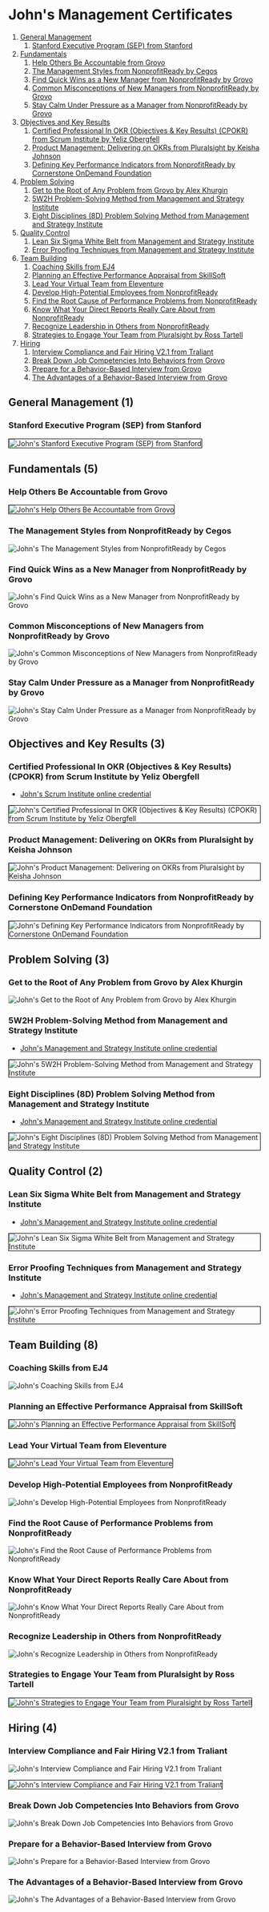 # John's Management Certificates
1. [General Management](#general-management-1)
    1. [Stanford Executive Program (SEP) from Stanford](#stanford-executive-program-sep-from-stanford)
1. [Fundamentals](#fundamentals-5)
    1. [Help Others Be Accountable from Grovo](#help-others-be-accountable-from-grovo)
    1. [The Management Styles from NonprofitReady by Cegos](#the-management-styles-from-nonprofitready-by-cegos)
    1. [Find Quick Wins as a New Manager from NonprofitReady by Grovo](#find-quick-wins-as-a-new-manager-from-nonprofitready-by-grovo)
    1. [Common Misconceptions of New Managers from NonprofitReady by Grovo](#common-misconceptions-of-new-managers-from-nonprofitready-by-grovo)
    1. [Stay Calm Under Pressure as a Manager from NonprofitReady by Grovo](#stay-calm-under-pressure-as-a-manager-from-nonprofitready-by-grovo)
1. [Objectives and Key Results](#objectives-and-key-results-3)
    1. [Certified Professional In OKR (Objectives & Key Results) (CPOKR) from Scrum Institute by Yeliz Obergfell](#certified-professional-in-okr-objectives-key-results-cpokr-from-scrum-institute-by-yeliz-obergfell)
    1. [Product Management: Delivering on OKRs from Pluralsight by Keisha Johnson](#product-management-delivering-on-okrs-from-pluralsight-by-keisha-johnson)
    1. [Defining Key Performance Indicators from NonprofitReady by Cornerstone OnDemand Foundation](#defining-key-performance-indicators-from-nonprofitready-by-cornerstone-ondemand-foundation)
1. [Problem Solving](#problem-solving-3)
    1. [Get to the Root of Any Problem from Grovo by Alex Khurgin](#get-to-the-root-of-any-problem-from-grovo-by-alex-khurgin)
    1. [5W2H Problem-Solving Method from Management and Strategy Institute](#5w2h-problem-solving-method-from-management-and-strategy-institute)
    1. [Eight Disciplines (8D) Problem Solving Method from Management and Strategy Institute](#eight-disciplines-8d-problem-solving-method-from-management-and-strategy-institute)
1. [Quality Control](#quality-control-2)
    1. [Lean Six Sigma White Belt from Management and Strategy Institute](#lean-six-sigma-white-belt-from-management-and-strategy-institute)
    1. [Error Proofing Techniques from Management and Strategy Institute](#error-proofing-techniques-from-management-and-strategy-institute)
1. [Team Building](#team-building-8)
    1. [Coaching Skills from EJ4](#coaching-skills-from-ej4)
    1. [Planning an Effective Performance Appraisal from SkillSoft](#planning-an-effective-performance-appraisal-from-skillsoft)
    1. [Lead Your Virtual Team from Eleventure](#lead-your-virtual-team-from-eleventure)
    1. [Develop High-Potential Employees from NonprofitReady](#develop-high-potential-employees-from-nonprofitready)
    1. [Find the Root Cause of Performance Problems from NonprofitReady](#find-the-root-cause-of-performance-problems-from-nonprofitready)
    1. [Know What Your Direct Reports Really Care About from NonprofitReady](#know-what-your-direct-reports-really-care-about-from-nonprofitready)
    1. [Recognize Leadership in Others from NonprofitReady](#recognize-leadership-in-others-from-nonprofitready)
    1. [Strategies to Engage Your Team from Pluralsight by Ross Tartell](#strategies-to-engage-your-team-from-pluralsight-by-ross-tartell)
1. [Hiring](#hiring-4)
    1. [Interview Compliance and Fair Hiring V2.1 from Traliant](#interview-compliance-and-fair-hiring-v21-from-traliant)
    1. [Break Down Job Competencies Into Behaviors from Grovo](#break-down-job-competencies-into-behaviors-from-grovo)
    1. [Prepare for a Behavior-Based Interview from Grovo](#prepare-for-a-behavior-based-interview-from-grovo)
    1. [The Advantages of a Behavior-Based Interview from Grovo](#the-advantages-of-a-behavior-based-interview-from-grovo)
## General Management (1)
### Stanford Executive Program (SEP) from Stanford

<img src="../cert_management_stanford-executive-program-sep_stanford_2023-02-18.png" alt="John's Stanford Executive Program (SEP) from Stanford" style="border:1px solid #000000" />

## Fundamentals (5)
### Help Others Be Accountable from Grovo

<img src="../cert_management_help-others-be-accountable_grovo_2024-03-14.png" alt="John's Help Others Be Accountable from Grovo" style="border:1px solid #000000" />

### The Management Styles from NonprofitReady by Cegos

![John's The Management Styles from NonprofitReady by Cegos](cert_management_the-management-styles_nonprofitready-cegos_2024-03-07.png)

### Find Quick Wins as a New Manager from NonprofitReady by Grovo

![John's Find Quick Wins as a New Manager from NonprofitReady by Grovo](cert_leadership_find-quick-wins-as-a-new-manager_nonprofitready_2024-03-07.png)

### Common Misconceptions of New Managers from NonprofitReady by Grovo

![John's Common Misconceptions of New Managers from NonprofitReady by Grovo](cert_management_common-misconceptions-of-new-managers_nonprofitready-grovo_2024-03-08.png)

### Stay Calm Under Pressure as a Manager from NonprofitReady by Grovo

![John's Stay Calm Under Pressure as a Manager from NonprofitReady by Grovo](cert_management_stay-calm-under-pressure-as-a-manager_nonprofitready-grovo_2024-03-08.png)

## Objectives and Key Results (3)
### Certified Professional In OKR (Objectives & Key Results) (CPOKR) from Scrum Institute by Yeliz Obergfell
* [John's Scrum Institute online credential](https://www.scrum-institute.org/badges/34694795736577)

<img src="../cert_scrum_leadership_scrum-institute_certified-professional-in-okr--cpokr_2023-09-24_cert-34694795736577.png" alt="John's Certified Professional In OKR (Objectives & Key Results) (CPOKR) from Scrum Institute by Yeliz Obergfell" style="border:1px solid #000000" />

### Product Management: Delivering on OKRs from Pluralsight by Keisha Johnson

<img src="../cert_product_okrs_product-management-delivering-on-okrs_pluralsight_keisha-johnson_2024-07-27.png" alt="John's Product Management: Delivering on OKRs from Pluralsight by Keisha Johnson" style="border:1px solid #000000" />

### Defining Key Performance Indicators from NonprofitReady by Cornerstone OnDemand Foundation

<img src="../cert_management_kpis_defining-key-performance-indicators_nonprofitready_cornerstone_2025-09-08.png" alt="John's Defining Key Performance Indicators from NonprofitReady by Cornerstone OnDemand Foundation" style="border:1px solid #000000" />

## Problem Solving (3)
### Get to the Root of Any Problem from Grovo by Alex Khurgin

![John's Get to the Root of Any Problem from Grovo by Alex Khurgin](cert_management_problem-solving_get-to-the-root-of-any-problem_grovo_alex-khurgin_2025-07-02.png)

### 5W2H Problem-Solving Method from Management and Strategy Institute
* [John's Management and Strategy Institute online credential](https://www.proprofs.com/quiz-school/user_certificate.php?id=347250403&qid=3927051)

<img src="../cert_management_problem-solving-framework_5w2h-problem-solving-method_management-and-strategy-institute_cert-347250403_2025-06-21.png" alt="John's 5W2H Problem-Solving Method from Management and Strategy Institute" style="border:1px solid #000000" />

### Eight Disciplines (8D) Problem Solving Method from Management and Strategy Institute
* [John's Management and Strategy Institute online credential](https://www.proprofs.com/quiz-school/user_certificate.php?id=347364167&qid=3930884)

<img src="../cert_management_problem-solving-framework_eight-disciplines-8d-problem-solving-method_msicertified_cert-347364167_2025-06-26.png" alt="John's Eight Disciplines (8D) Problem Solving Method from Management and Strategy Institute" style="border:1px solid #000000" />

## Quality Control (2)
### Lean Six Sigma White Belt from Management and Strategy Institute
* [John's Management and Strategy Institute online credential](https://www.proprofs.com/quiz-school/user_certificate.php?id=347254040&qid=3592982)

<img src="../cert_management_quality-control_lean-six-sigma-white-belt-certified_msi_cert-347254040_2025-06-21.png" alt="John's Lean Six Sigma White Belt from Management and Strategy Institute" style="border:1px solid #000000" />

### Error Proofing Techniques from Management and Strategy Institute
* [John's Management and Strategy Institute online credential](https://www.proprofs.com/quiz-school/user_certificate.php?id=349247773&qid=4363758)

<img src="../cert_management_quality_error-proofing-techniques_msi_cert-349531316_2025-09-29.png" alt="John's Error Proofing Techniques from Management and Strategy Institute" style="border:1px solid #000000" />

## Team Building (8)
### Coaching Skills from EJ4

![John's Coaching Skills from EJ4](cert_management_coaching_coaching-skills_nonprofitready_ej4_2025-09-08.png)

### Planning an Effective Performance Appraisal from SkillSoft

<img src="../cert_management_planning-an-effective-performance-appraisal_skillsoft_2024-03-14.png" alt="John's Planning an Effective Performance Appraisal from SkillSoft" style="border:1px solid #000000" />

### Lead Your Virtual Team from Eleventure

<img src="../cert_management_lead-your-virtual-team_eleventure_2024-03-14.png" alt="John's Lead Your Virtual Team from Eleventure" style="border:1px solid #000000" />

### Develop High-Potential Employees from NonprofitReady

![John's Develop High-Potential Employees from NonprofitReady](cert_leadership_develop-high-potential-employees_nonprofitready_2024-03-06.png)

### Find the Root Cause of Performance Problems from NonprofitReady

![John's Find the Root Cause of Performance Problems from NonprofitReady](cert_leadership_find-the-root-cause-of-performance-problems_nonprofitready_2024-03-06.png)

### Know What Your Direct Reports Really Care About from NonprofitReady

![John's Know What Your Direct Reports Really Care About from NonprofitReady](cert_leadership_know-what-your-direct-reports-really-care-about_nonprofitready_2024-03-06.png)

### Recognize Leadership in Others from NonprofitReady

![John's Recognize Leadership in Others from NonprofitReady](cert_leadership_recognize-leadership-in-others_nonprofitready_2024-03-06.png)

### Strategies to Engage Your Team from Pluralsight by Ross Tartell

<img src="../cert_management_team-building_strategies-to-engage-your-team_pluralsight_ross-tartell_2024-10-03.png" alt="John's Strategies to Engage Your Team from Pluralsight by Ross Tartell" style="border:1px solid #000000" />

## Hiring (4)
### Interview Compliance and Fair Hiring V2.1 from Traliant

![John's Interview Compliance and Fair Hiring V2.1 from Traliant](cert_hr_hiring_interview-compliance-and-fair-hiring-v2.1_traliant_2024-07-05_dl-2024-10-26.png)

<img src="../cert_hr_hiring_interview-compliance-and-fair-hiring-v2.1_traliant_2024-07-05.png" alt="John's Interview Compliance and Fair Hiring V2.1 from Traliant" style="border:1px solid #000000" />

### Break Down Job Competencies Into Behaviors from Grovo

![John's Break Down Job Competencies Into Behaviors from Grovo](cert_hiring_break-down-job-competencies-into-behaviors_nonprofitready_2024-03-07.png)

### Prepare for a Behavior-Based Interview from Grovo

![John's Prepare for a Behavior-Based Interview from Grovo](cert_hiring_prepare-for-a-behavior-based-interview_nonprofitready_2024-03-07.png)

### The Advantages of a Behavior-Based Interview from Grovo

![John's The Advantages of a Behavior-Based Interview from Grovo](cert_hiring_the-advantages-of-a-behavior-based-interview_nonprofitready_2024-03-06.png)


